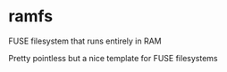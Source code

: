 ramfs
========

FUSE filesystem that runs entirely in RAM

Pretty pointless but a nice template for FUSE filesystems